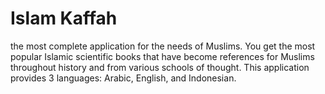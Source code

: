 # Islam Kaffah
the most complete application for the needs of Muslims. You get the most popular Islamic scientific books that have become references for Muslims throughout history and from various schools of thought. This application provides 3 languages: Arabic, English, and Indonesian.
